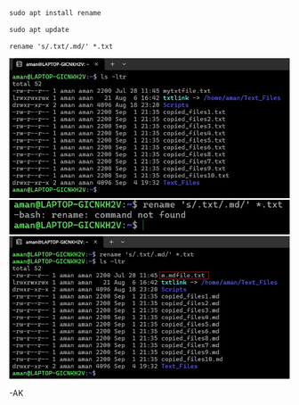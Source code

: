 <!-- Author: Aman Kumar -->
<!-- Created On : 04-09-2025 -->
<!-- This markdown file displays how to rename a file based on a particular pattern.-->
```
sudo apt install rename
```
```
sudo apt update
```
```
rename 's/.txt/.md/' *.txt
```
![](https://github.com/amancs1422/Practice_Shell_Scripting/blob/b80f069819cb95d63453a6157a79662d39b1da61/Images/File_Rename1.jpg)
![](https://github.com/amancs1422/Practice_Shell_Scripting/blob/f891b55f65df151a28bde5207ff71ac5b94c8679/Images/File_Rename2.jpg)
![](https://github.com/amancs1422/Practice_Shell_Scripting/blob/bd0e4dbf9489ecbdb382a42ab009123097aef2bb/Images/File_Rename3.jpg)

-AK
<!---->
<!---->
<!-- End of File -->